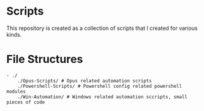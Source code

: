 # Scripts

This repository is created as a collection of scripts that I created for various kinds.

# File Structures

```text
- ./
    ./Opus-Scripts/ # Opus related automation scripts
    ./Powershell-Scripts/ # Powershell config related powershell modules
    ./Win-Automation/ # Windows related automation sccripts, small pieces of code
```
